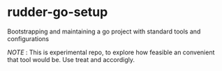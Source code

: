 # rudder-go-setup
Bootstrapping and maintaining a go project with standard tools and configurations

*NOTE* : This is experimental repo, to explore how feasible an convenient that tool would be. Use treat and accordigly. 
